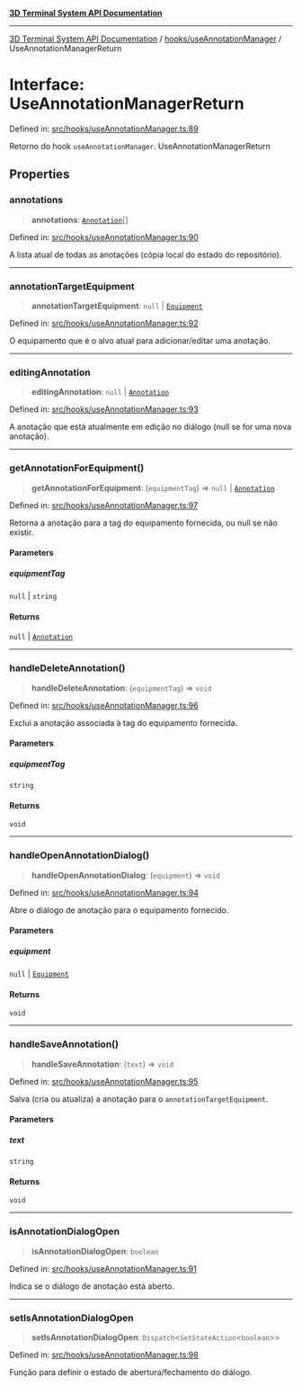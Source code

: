 [**3D Terminal System API Documentation**](../../../README.md)

***

[3D Terminal System API Documentation](../../../README.md) / [hooks/useAnnotationManager](../README.md) / UseAnnotationManagerReturn

# Interface: UseAnnotationManagerReturn

Defined in: [src/hooks/useAnnotationManager.ts:89](https://github.com/Dicommunitas/ThreeJS_Terminal_3D/blob/4466777f13a6776beed134cf281b05ece637d113/src/hooks/useAnnotationManager.ts#L89)

Retorno do hook `useAnnotationManager`.
 UseAnnotationManagerReturn

## Properties

### annotations

> **annotations**: [`Annotation`](../../../lib/types/interfaces/Annotation.md)[]

Defined in: [src/hooks/useAnnotationManager.ts:90](https://github.com/Dicommunitas/ThreeJS_Terminal_3D/blob/4466777f13a6776beed134cf281b05ece637d113/src/hooks/useAnnotationManager.ts#L90)

A lista atual de todas as anotações (cópia local do estado do repositório).

***

### annotationTargetEquipment

> **annotationTargetEquipment**: `null` \| [`Equipment`](../../../lib/types/interfaces/Equipment.md)

Defined in: [src/hooks/useAnnotationManager.ts:92](https://github.com/Dicommunitas/ThreeJS_Terminal_3D/blob/4466777f13a6776beed134cf281b05ece637d113/src/hooks/useAnnotationManager.ts#L92)

O equipamento que é o alvo atual para adicionar/editar uma anotação.

***

### editingAnnotation

> **editingAnnotation**: `null` \| [`Annotation`](../../../lib/types/interfaces/Annotation.md)

Defined in: [src/hooks/useAnnotationManager.ts:93](https://github.com/Dicommunitas/ThreeJS_Terminal_3D/blob/4466777f13a6776beed134cf281b05ece637d113/src/hooks/useAnnotationManager.ts#L93)

A anotação que está atualmente em edição no diálogo (null se for uma nova anotação).

***

### getAnnotationForEquipment()

> **getAnnotationForEquipment**: (`equipmentTag`) => `null` \| [`Annotation`](../../../lib/types/interfaces/Annotation.md)

Defined in: [src/hooks/useAnnotationManager.ts:97](https://github.com/Dicommunitas/ThreeJS_Terminal_3D/blob/4466777f13a6776beed134cf281b05ece637d113/src/hooks/useAnnotationManager.ts#L97)

Retorna a anotação para a tag do equipamento fornecida, ou null se não existir.

#### Parameters

##### equipmentTag

`null` | `string`

#### Returns

`null` \| [`Annotation`](../../../lib/types/interfaces/Annotation.md)

***

### handleDeleteAnnotation()

> **handleDeleteAnnotation**: (`equipmentTag`) => `void`

Defined in: [src/hooks/useAnnotationManager.ts:96](https://github.com/Dicommunitas/ThreeJS_Terminal_3D/blob/4466777f13a6776beed134cf281b05ece637d113/src/hooks/useAnnotationManager.ts#L96)

Exclui a anotação associada à tag do equipamento fornecida.

#### Parameters

##### equipmentTag

`string`

#### Returns

`void`

***

### handleOpenAnnotationDialog()

> **handleOpenAnnotationDialog**: (`equipment`) => `void`

Defined in: [src/hooks/useAnnotationManager.ts:94](https://github.com/Dicommunitas/ThreeJS_Terminal_3D/blob/4466777f13a6776beed134cf281b05ece637d113/src/hooks/useAnnotationManager.ts#L94)

Abre o diálogo de anotação para o equipamento fornecido.

#### Parameters

##### equipment

`null` | [`Equipment`](../../../lib/types/interfaces/Equipment.md)

#### Returns

`void`

***

### handleSaveAnnotation()

> **handleSaveAnnotation**: (`text`) => `void`

Defined in: [src/hooks/useAnnotationManager.ts:95](https://github.com/Dicommunitas/ThreeJS_Terminal_3D/blob/4466777f13a6776beed134cf281b05ece637d113/src/hooks/useAnnotationManager.ts#L95)

Salva (cria ou atualiza) a anotação para o `annotationTargetEquipment`.

#### Parameters

##### text

`string`

#### Returns

`void`

***

### isAnnotationDialogOpen

> **isAnnotationDialogOpen**: `boolean`

Defined in: [src/hooks/useAnnotationManager.ts:91](https://github.com/Dicommunitas/ThreeJS_Terminal_3D/blob/4466777f13a6776beed134cf281b05ece637d113/src/hooks/useAnnotationManager.ts#L91)

Indica se o diálogo de anotação está aberto.

***

### setIsAnnotationDialogOpen

> **setIsAnnotationDialogOpen**: `Dispatch`\<`SetStateAction`\<`boolean`\>\>

Defined in: [src/hooks/useAnnotationManager.ts:98](https://github.com/Dicommunitas/ThreeJS_Terminal_3D/blob/4466777f13a6776beed134cf281b05ece637d113/src/hooks/useAnnotationManager.ts#L98)

Função para definir o estado de abertura/fechamento do diálogo.
